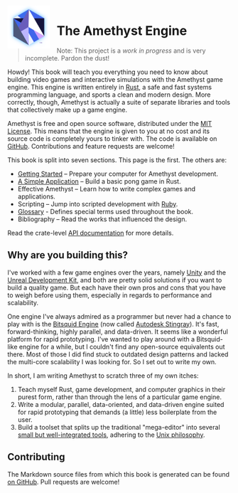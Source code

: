 <img src="./images/amethyst_thumb.png" alt="Logo" width="96px" style="float:left;margin-right:15px"/>

# The Amethyst Engine

> Note: This project is a *work in progress* and is very incomplete. Pardon the
> dust!

Howdy! This book will teach you everything you need to know about building video
games and interactive simulations with the Amethyst game engine. This engine is
written entirely in [Rust][rs], a safe and fast systems programming language,
and sports a clean and modern design. More correctly, though, Amethyst is
actually a suite of separate libraries and tools that collectively make up a
game engine.

[rs]: https://www.rust-lang.org/

Amethyst is free and open source software, distributed under the
[MIT License][ml]. This means that the engine is given to you at no cost and its
source code is completely yours to tinker with. The code is available on
[GitHub][am]. Contributions and feature requests are welcome!

[ml]: https://github.com/amethyst/amethyst/blob/master/COPYING
[am]: https://github.com/amethyst/amethyst

This book is split into seven sections. This page is the first. The others are:

* [Getting Started][gs] – Prepare your computer for Amethyst development.
* [A Simple Application][sa] – Build a basic pong game in Rust.
* Effective Amethyst – Learn how to write complex games and applications.
* Scripting – Jump into scripted development with [Ruby][rb].
* [Glossary][gl] - Defines special terms used throughout the book.
* Bibliography – Read the works that influenced the design.

[gs]: ./getting_started.html
[sa]: ./simple_application.html
[rb]: https://www.ruby-lang.org/
[gl]: ./glossary.html

Read the crate-level [API documentation][ad] for more details.

[ad]: https://www.amethyst.rs/doc/master/amethyst/

## Why are you building this?

I've worked with a few game engines over the years, namely [Unity][un] and the
[Unreal Development Kit][ud], and both are pretty solid solutions if you want to
build a quality game. But each have their own pros and cons that you have to
weigh before using them, especially in regards to performance and scalability.

[un]: http://unity3d.com/
[ud]: https://www.unrealengine.com/

One engine I've always admired as a programmer but never had a chance to play
with is the [Bitsquid Engine][bs] (now called [Autodesk Stingray][as]). It's
fast, forward-thinking, highly parallel, and data-driven. It seems like a
wonderful platform for rapid prototyping. I've wanted to play around with a
Bitsquid-like engine for a while, but I couldn't find any open-source
equivalents out there. Most of those I did find stuck to outdated design
patterns and lacked the multi-core scalability I was looking for. So I set out
to write my own.

[bs]: http://twvideo01.ubm-us.net/o1/vault/gdc2012/slides/Programming%20Track/Persson_Tobias_Flexible_Rendering.pdf.pdf
[as]: http://stingrayengine.com/
[bl]: http://bitsquid.blogspot.com/

In short, I am writing Amethyst to scratch three of my own itches:

1. Teach myself Rust, game development, and computer graphics in their purest
   form, rather than through the lens of a particular game engine.
2. Write a modular, parallel, data-oriented, and data-driven engine suited for
   rapid prototyping that demands (a little) less boilerplate from the user.
3. Build a toolset that splits up the traditional "mega-editor" into several
   [small but well-integrated tools][at], adhering to the [Unix philosophy][up].

[at]: https://github.com/ebkalderon/amethyst_tools
[up]: https://en.wikipedia.org/wiki/Unix_philosophy

## Contributing

The Markdown source files from which this book is generated can be found
[on GitHub][md]. Pull requests are welcome!

[md]: https://github.com/amethyst/amethyst/tree/master/book/src
